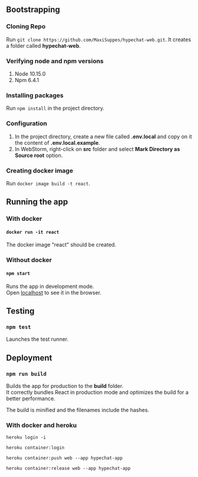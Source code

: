 ## Bootstrapping

### Cloning Repo
Run `git clone https://github.com/MaxiSuppes/hypechat-web.git`. It creates a folder called **hypechat-web**.
### Verifying node and npm versions
  1. Node 10.15.0
  2. Npm  6.4.1

### Installing packages
Run `npm install` in the project directory.

### Configuration
  1. In the project directory, create a new file called **.env.local** and copy on it the content of **.env.local.example**.
  2. In WebStorm, right-click on **src** folder and select **Mark Directory as Source root** option.

### Creating docker image
Run `docker image build -t react`.
 
 
## Running the app

### With docker
#### `docker run -it react`
The docker image "react" should be created.

### Without docker
#### `npm start`
Runs the app in development mode.<br>
Open [localhost](http://localhost:3000) to see it in the browser.


## Testing

### `npm test`
Launches the test runner.


## Deployment

### `npm run build`
Builds the app for production to the **build** folder.<br>
It correctly bundles React in production mode and optimizes the build for a better performance.

The build is minified and the filenames include the hashes.


### With docker and heroku

`heroku login -i`

`heroku container:login`

`heroku container:push web --app hypechat-app`

`heroku container:release web --app hypechat-app`